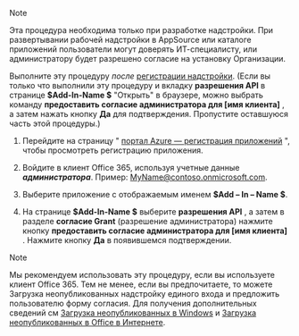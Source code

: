 
> [!NOTE]
> Эта процедура необходима только при разработке надстройки. При развертывании рабочей надстройки в AppSource или каталоге приложений пользователи могут доверять ИТ-специалисту, или администратору будет разрешено согласие на установку Организации.

Выполните эту процедуру *после* [регистрации надстройки](../develop/register-sso-add-in-aad-v2.md). (Если вы только что выполнили эту процедуру и вкладку **разрешения API** в странице **$Add-In-Name $** "Открыть" в браузере, можно выбрать команду **предоставить согласие администратора для [имя клиента]** , а затем нажать кнопку **Да** для подтверждения. Пропустите оставшуюся часть этой процедуры.)

1. Перейдите на страницу " [портал Azure — регистрация приложений](https://go.microsoft.com/fwlink/?linkid=2083908) ", чтобы просмотреть регистрацию приложения.

1. Войдите в клиент Office 365, используя учетные данные ***администратора***. Пример: MyName@contoso.onmicrosoft.com.

1. Выберите приложение с отображаемым именем **$Add – In – Name $**.

1. На странице **$Add-In-Name $** выберите **разрешения API** , а затем в разделе **согласие Grant** (разрешение администратора) нажмите кнопку **предоставить согласие администратора для [имя клиента]** . Нажмите кнопку **Да** в появившемся подтверждении.

> [!NOTE]
> Мы рекомендуем использовать эту процедуру, если вы используете клиент Office 365. Тем не менее, если вы предпочитаете, то можете Загрузка неопубликованных надстройку единого входа и предложить пользователю форму согласия. Для получения дополнительных сведений см [Загрузка неопубликованных в Windows](../testing/create-a-network-shared-folder-catalog-for-task-pane-and-content-add-ins.md) и [Загрузка неопубликованных в Office в Интернете](../testing/sideload-office-add-ins-for-testing.md).
